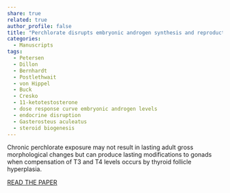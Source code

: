 ```yaml
---
share: true
related: true
author_profile: false
title: "Perchlorate disrupts embryonic androgen synthesis and reproductive development in threespine stickleback without changing whole-body levels of thyroid hormone"
categories:
  - Manuscripts
tags:
  - Petersen
  - Dillon
  - Bernhardt
  - Postlethwait
  - von Hippel
  - Buck
  - Cresko
  - 11-ketotestosterone
  - dose response curve embryonic androgen levels
  - endocrine disruption
  - Gasterosteus aculeatus
  - steroid biogenesis
---
```


Chronic perchlorate exposure may not result in lasting adult gross morphological changes but can produce lasting modifications to gonads when compensation of T3 and T4 levels occurs by thyroid follicle hyperplasia.

[READ THE PAPER](https://www.sciencedirect.com/science/article/pii/S001664801400416X?via%3Dihub)
